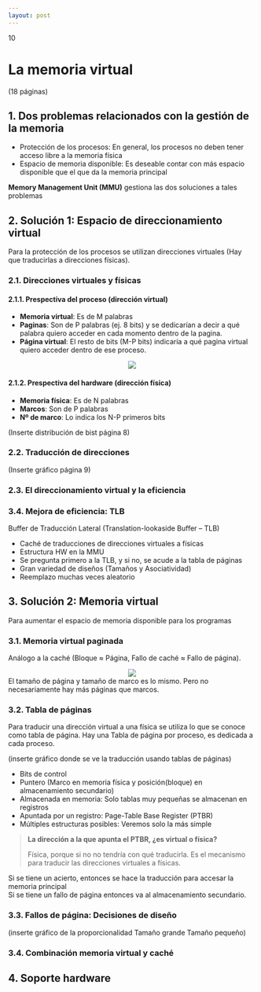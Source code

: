 ```yaml
--- 
layout: post
---
```

<div class="header">
  <div class="numbrerUnit">10</div>
  <h1>La memoria virtual</h1>
  <subtitle> </subtitle>
</div>

(18 páginas)

## 1. Dos problemas relacionados con la gestión de la memoria
- Protección de los procesos: En general, los procesos no deben tener acceso libre a la memoria física
- Espacio de memoria disponible: Es deseable contar con más espacio disponible que el que da la memoria principal

**Memory Management Unit (MMU)** gestiona las dos soluciones a tales problemas

## 2. Solución 1: Espacio de direccionamiento virtual
Para la protección de los procesos se utilizan direcciones virtuales (Hay que traducirlas a direcciones físicas).

### 2.1. Direcciones virtuales y físicas
#### 2.1.1. Prespectiva del proceso (dirección virtual)
- **Memoria virtual**: Es de M palabras
- **Paginas**: Son de P palabras (ej. 8 bits) y se dedicarían a decir a qué palabra quiero acceder en cada momento dentro de la pagina.
- **Página virtual**: El resto de bits (M-P bits) indicaría a qué pagina virtual quiero acceder dentro de ese proceso.

<center><img src="https://i.gyazo.com/ed216bee3a6be484081bcc04e6db1c7a.png"></center>

#### 2.1.2. Prespectiva del hardware (dirección física)
- **Memoria física**: Es de N palabras
- **Marcos**: Son de P palabras
- **Nº de marco**: Lo indica los N-P primeros bits

(Inserte distribución de bist página 8)


### 2.2. Traducción de direcciones

(Inserte gráfico página 9)

### 2.3. El direccionamiento virtual y la eficiencia

### 3.4. Mejora de eficiencia: TLB
Buffer de Traducción Lateral (Translation-lookaside Buffer – TLB)

- Caché de traducciones de direcciones virtuales a físicas
- Estructura HW en la MMU
- Se pregunta primero a la TLB, y si no, se acude a la tabla de páginas
- Gran variedad de diseños (Tamaños y Asociatividad)
- Reemplazo muchas veces aleatorio


## 3. Solución 2: Memoria virtual
Para aumentar el espacio de memoria disponible para los programas

### 3.1. Memoria virtual paginada
Análogo a la caché (Bloque ≈ Página, Fallo de caché ≈ Fallo de página).
<center><img src="https://i.gyazo.com/56e33697b9d5a5b55e224557ce87fbe8.png"></center>
El tamaño de página y tamaño de marco es lo mismo. Pero no necesariamente hay más páginas que marcos.

### 3.2. Tabla de páginas
Para traducir una dirección virtual a una física se utiliza lo que se conoce como tabla de página. Hay una Tabla de página por proceso, es dedicada a cada proceso.

(inserte gráfico donde se ve la traducción usando tablas de páginas)

- Bits de control
- Puntero (Marco en memoria física y posición(bloque) en almacenamiento secundario)
- Almacenada en memoria: Solo tablas muy pequeñas se almacenan en registros
- Apuntada por un registro: Page-Table Base Register (PTBR)
- Múltiples estructuras posibles: Veremos solo la más simple

> **La dirección a la que apunta el PTBR, ¿es virtual o física?**
>
> Física, porque si no no tendría con qué traducirla. Es el mecanismo para traducir las direcciones virtuales a físicas.

Si se tiene un acierto, entonces se hace la traducción para accesar la memoria principal<br>
Si se tiene un fallo de página entonces va al almacenamiento secundario.

### 3.3. Fallos de página: Decisiones de diseño

(inserte gráfico de la proporcionalidad Tamaño grande Tamaño pequeño)

### 3.4. Combinación memoria virtual y caché

## 4. Soporte hardware

